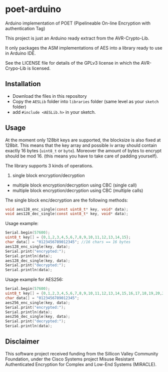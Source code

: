 poet-arduino
============

Arduino implementation of POET (Pipelineable On-line Encryption with
authentication Tag)

This project is just an Arduino ready extract from the AVR-Crypto-Lib.

It only packages the ASM implementations of AES into a library ready
to use in Arduino IDE.

See the LICENSE file for details of the GPLv3 license in which the
AVR-Crypo-Lib is licensed.


Installation
------------

- Download the files in this repository
- Copy the `AESLib` folder into `libraries` folder (same level as your `sketch` folder)
- add `#include <AESLib.h>` in your sketch.


Usage
-----

At the moment only 128bit keys are supported, the blocksize is also
fixed at 128bit.  This means that the key array and possible iv array
should contain exactly 16 bytes (`uint8_t` or `byte`).  Moreover the
amount of bytes to encrypt should be mod 16.  (this means you have to
take care of padding yourself).

The library supports 3 kinds of operations.

1. single block encryption/decryption
-  multiple block encryption/decryption using CBC (single call)
-  multiple block encryption/decryption using CBC (multiple calls)

The single block enc/decryption are the following methods:

```c
void aes128_enc_single(const uint8_t* key, void* data);
void aes128_dec_single(const uint8_t* key, void* data);
```

Usage example:
	
```c
Serial.begin(57600);
uint8_t key[] = {0,1,2,3,4,5,6,7,8,9,10,11,12,13,14,15};
char data[] = "0123456789012345"; //16 chars == 16 bytes
aes128_enc_single(key, data);
Serial.print("encrypted:");
Serial.println(data);
aes128_dec_single(key, data);
Serial.print("decrypted:");
Serial.println(data);
```

Usage example for AES256:
	
```c
Serial.begin(57600);
uint8_t key[] = {0,1,2,3,4,5,6,7,8,9,10,11,12,13,14,15,16,17,18,19,20,21,22,23,24,25,26,27,28,29,30,31};
char data[] = "0123456789012345";
aes256_enc_single(key, data);
Serial.print("encrypted:");
Serial.println(data);
aes256_dec_single(key, data);
Serial.print("decrypted:");
Serial.println(data);
```



Disclaimer
-----------
This software project received funding from the Sillicon Valley
Community Foundation, under the Cisco Systems project Misuse Resistant
Authenticated Encryption for Complex and Low-End Systems (MIRACLE).
